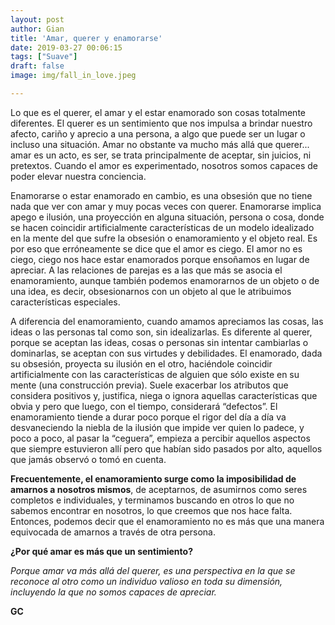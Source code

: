 ```yaml
---
layout: post
author: Gian
title: 'Amar, querer y enamorarse'
date: 2019-03-27 00:06:15
tags: ["Suave"]
draft: false
image: img/fall_in_love.jpeg

---
```


Lo que es el querer, el amar y el estar enamorado son cosas totalmente diferentes. El querer es un sentimiento que nos impulsa a brindar nuestro afecto, cariño y aprecio a una persona, a algo que puede ser un lugar o incluso una situación.  Amar no obstante va mucho más allá que querer... amar es un acto, es ser, se trata principalmente de aceptar, sin juicios, ni pretextos. Cuando el amor es experimentado, nosotros somos capaces de poder elevar nuestra conciencia. 

Enamorarse o estar enamorado en cambio, es una obsesión que no tiene nada que ver con amar y muy pocas veces con querer. Enamorarse implica apego e ilusión, una proyección en alguna situación, persona o cosa, donde se hacen coincidir artificialmente características de un modelo idealizado en la mente del que sufre la obsesión o enamoramiento y el objeto real. Es por eso que erróneamente se dice que el amor es ciego. El amor no es ciego, ciego nos hace estar enamorados porque ensoñamos en lugar de apreciar. A las relaciones de parejas es a las que más se asocia el enamoramiento, aunque también podemos enamorarnos de un objeto o de una idea, es decir, obsesionarnos con un objeto al que le atribuimos características especiales.

A diferencia del enamoramiento, cuando amamos apreciamos las cosas, las ideas o las personas tal como son, sin idealizarlas. Es diferente al querer, porque se aceptan las ideas, cosas o personas sin intentar cambiarlas o dominarlas, se aceptan con sus virtudes y debilidades. El enamorado, dada su obsesión, proyecta su ilusión en el otro, haciéndole coincidir artificialmente con las características de alguien que sólo existe en su mente (una construcción previa). Suele exacerbar los atributos que considera positivos y, justifica, niega o ignora aquellas características que obvia y pero que luego, con el tiempo, considerará “defectos”. El enamoramiento tiende a durar poco porque el rigor del día a día va desvaneciendo la niebla de la ilusión que impide ver quien lo padece, y poco a poco, al pasar la “ceguera”, empieza a percibir aquellos aspectos que siempre estuvieron allí pero que habían sido pasados por alto, aquellos que jamás observó o tomó en cuenta.

 **Frecuentemente, el enamoramiento surge como la imposibilidad de amarnos a nosotros mismos**, de aceptarnos, de asumirnos como seres completos e individuales, y terminamos buscando en otros lo que no sabemos encontrar en nosotros, lo que creemos que nos hace falta. Entonces, podemos decir que el enamoramiento no es más que una manera equivocada de amarnos a través de otra persona. 

**¿Por qué amar es más que un sentimiento?** 

_Porque amar va más allá del querer, es una perspectiva en la que se reconoce al otro como un individuo valioso en toda su dimensión, incluyendo la que no somos capaces de apreciar._

**GC**